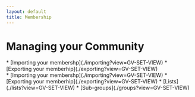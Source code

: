 ```yaml
---
layout: default
title: Membership
---
```


# Managing your Community

<div class="trivy only">
* [Importing your membershp](./importing?view=GV-SET-VIEW)
* [Exporting your memberhip](./exporting?view=GV-SET-VIEW)
</div>

<div class="gv">
* [Importing your membershp](./importing?view=GV-SET-VIEW)
* [Exporting your memberhip](./exporting?view=GV-SET-VIEW)
* [Lists](./lists?view=GV-SET-VIEW)
* [Sub-groups](./groups?view=GV-SET-VIEW)
</div>

